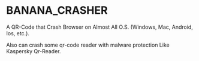 # BANANA_CRASHER
A QR-Code that Crash Browser on Almost All O.S. (Windows, Mac, Android, Ios, etc.). 

Also can crash some qr-code reader with malware protection Like Kaspersky Qr-Reader.


